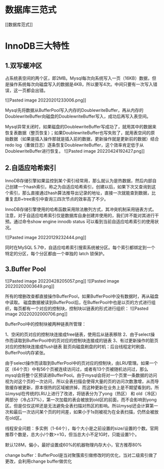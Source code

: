 # 数据库三范式
[[数据库范式]]

# InnoDB三大特性
## 1.双写缓冲区 
占系统表空间的两个区，即2MB。Mysql每次向系统写入一页（16KB）数据，但是操作系统每次向磁盘写入的数据是4KB，所以要写4次。中间只要有一次写入错误，这一页都会出错。

![[Pasted image 20220201233006.png]]

Mysql先将数据从BufferPool写入内存的DoublewriteBuffer，再从内存的DoublewriteBuffer向磁盘的DoublewriteBuffer写入，成功后再写入表空间。

Mysql异常关闭时，如果磁盘的DoublewriteBuffer写成功了，就用其中的数据来恢复表数据（整页恢复）；如果DoublewriteBuffer也写失败了，就用表空间的原始数据（如果是插入操作那就是插入前的数据，更新操作就是更新前的数据）结合redo log（重做日志）逐条恢复DoublewriteBuffer，这个效率肯定低于从DoublewriteBuffer进行恢复。
![[Pasted image 20220424192427.png]]

## 2.自适应哈希索引
InnoDB存储引擎如果监控到某个索引经常用，那么就认为是热数据，然后内部自己创建一个hash索引，称之为自适应哈希索引，创建以后，如果下次又查询到这个索引，那么直接通过hash算法推导出记录的地址，直接一次就能查到数据，比重复去B+tree索引中查询三四次节点的效率高了不少。

InnoDB存储引擎使用的哈希函数采用除法散列方式，其冲突机制采用链表方式。注意，对于自适应哈希索引仅是数据库自身创建并使用的，我们并不能对其进行干预。通过命令show engine innodb status 可以看到当前自适应哈希索引的使用状况。

![[Pasted image 20220129232444.png]]

同时在MySQL 5.7中，自适应哈希索引搜索系统被分区。每个索引都绑定到一个特定的分区，每个分区都由一个单独的 latch 锁保护。

## 3.Buffer Pool
![[Pasted image 20220428205057.png]]
![[Pasted image 20220202003649.png]]

所有的增删改查都直接操作BufferPool，如果BufferPool中没有数据时，再从磁盘中读取。
磁盘数据被读到BufferPool后，在BufferPool中也是以页的方式进行组织，每页都有一个对应的控制块，控制块以链表的形式进行组织：
![[Pasted image 20220202000706.png]]

BufferPool中的控制块被两种链表所管理：

1、空闲的页对应的控制块连接成free链表，使用后从链表移除
2、由于select操作而读取到BufferPool中的页对应的控制块连接成的链表
3、有过更新操作的脏页对应的控制块连接成flush链表
脏页向磁盘刷盘的时机：后台线程定时刷盘、BufferPool内存紧张。

由于select操作而读取到BufferPool中的页对应的控制块，由LRU管理。如果一个区（64个页）中有56个页被连续访问过，或者有13个页被随机访问过，那么mysql会将整个区预读进BufferPool。由于mysql会将对一个页里一条数据的访问视为对这个页的一次访问，所以全表扫描会使得大量的页的访问次数激增，从而导致缓存被更新，原本很热的区域被挤掉，而这种更新在业务上是不期望看到的。所以mysql在传统的LRU上进行了改进，将链表分为了yong（热区） 和 old（冷区）两部分（冷占37%），第一次加载的表会被放到old区的前面，而不会影响到yong区。但是仅仅这样还是无法避免全表扫描对热区的影响。所以mysql还会计算第一次和最后一次访问某个页的时间差，如果小于1s则被视为在全表扫描，仍然会被放在old区。


线程安全问题：多实例（1-64个），每个大小是之前设置的size/设置的个数。官网推荐个数是，总大小/个数>=1G，但当总大小不足1G时，只能设置1个。

默认128M，偏小，最好设置成60%的机器物理内存大小，官方推荐80%

change buffer：BufferPool是当对聚簇索引做修改时的优化，当对二级索引做了更改，会利用change buffer做优化



